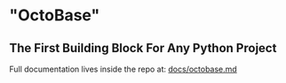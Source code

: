 # "OctoBase"

## The First Building Block For Any Python Project

Full documentation lives inside the repo at:  [docs/octobase.md](docs/octobase.md)
